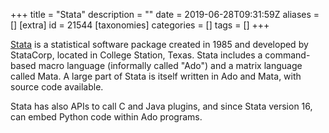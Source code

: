 +++
title = "Stata"
description = ""
date = 2019-06-28T09:31:59Z
aliases = []
[extra]
id = 21544
[taxonomies]
categories = []
tags = []
+++



[Stata](https://rosettacode.org/wiki/:wp:Stata) is a statistical software package created in 1985 and developed by StataCorp, located in College Station, Texas. Stata includes a command-based macro language (informally called "Ado") and a matrix language called Mata. A large part of Stata is itself written in Ado and Mata, with source code available.

Stata has also APIs to call C and Java plugins, and since Stata version 16, can embed Python code within Ado programs.

